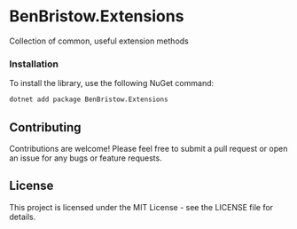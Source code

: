 # BenBristow.Extensions

Collection of common, useful extension methods

### Installation

To install the library, use the following NuGet command:

```bash
dotnet add package BenBristow.Extensions
```

## Contributing

Contributions are welcome! Please feel free to submit a pull request or open an issue for any bugs or feature requests.

## License

This project is licensed under the MIT License - see the LICENSE file for details.